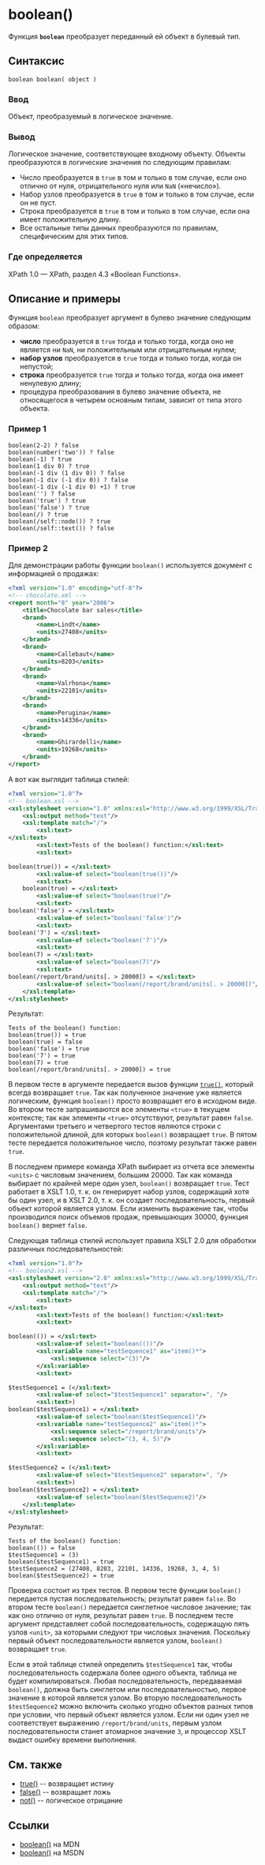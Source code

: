 # boolean()

Функция **`boolean`** преобразует переданный ей объект в булевый тип.

## Синтаксис

```
boolean boolean( object )
```

### Ввод

Объект, преобразуемый в логическое значение.

### Вывод

Логическое значение, соответствующее входному объекту. Объекты преобразуются в логические значения по следующим правилам:

- Число преобразуется в `true` в том и только в том случае, если оно отлично от нуля, отрицательного нуля или `NaN` («нечисло»).
- Набор узлов преобразуется в `true` в том и только в том случае, если он не пуст.
- Строка преобразуется в `true` в том и только в том случае, если она имеет положительную длину.
- Все остальные типы данных преобразуются по правилам, специфическим для этих типов.

### Где определяется

XPath 1.0 — XPath, раздел 4.3 «Boolean Functions».

## Описание и примеры

Функция `boolean` преобразует аргумент в булево значение следующим образом:

- **число** преобразуется в `true` тогда и только тогда, когда оно не является ни `NaN`, ни положительным или отрицательным нулем;
- **набор узлов** преобразуется в `true` тогда и только тогда, когда он непустой;
- **строка** преобразуется `true` тогда и только тогда, когда она имеет ненулевую длину;
- процедура преобразования в булево значение объекта, не относящегося в четырем основным типам, зависит от типа этого объекта.

### Пример 1

```
boolean(2-2) ? false
boolean(number('two')) ? false
boolean(-1) ? true
boolean(1 div 0) ? true
boolean(-1 div (1 div 0)) ? false
boolean(-1 div (-1 div 0)) ? false
boolean(-1 div (-1 div 0) +1) ? true
boolean('') ? false
boolean('true') ? true
boolean('false') ? true
boolean(/) ? true
boolean(/self::node()) ? true
boolean(/self::text()) ? false
```

### Пример 2

Для демонстрации работы функции `boolean()` используется документ с информацией о продажах:

```xml
<?xml version="1.0" encoding="utf-8"?>
<!-- chocolate.xml -->
<report month="8" year="2006">
	<title>Chocolate bar sales</title>
	<brand>
		<name>Lindt</name>
		<units>27408</units>
	</brand>
	<brand>
		<name>Callebaut</name>
		<units>8203</units>
	</brand>
	<brand>
		<name>Valrhona</name>
		<units>22101</units>
	</brand>
	<brand>
		<name>Perugina</name>
		<units>14336</units>
	</brand>
	<brand>
		<name>Ghirardelli</name>
		<units>19268</units>
	</brand>
</report>
```

А вот как выглядит таблица стилей:

```xml
<?xml version="1.0"?>
<!-- boolean.xsl -->
<xsl:stylesheet version="1.0" xmlns:xsl="http://www.w3.org/1999/XSL/Transform">
	<xsl:output method="text"/>
	<xsl:template match="/">
		<xsl:text>
</xsl:text>
		<xsl:text>Tests of the boolean() function:</xsl:text>
		<xsl:text>

boolean(true()) = </xsl:text>
		<xsl:value-of select="boolean(true())"/>
		<xsl:text>
	boolean(true) = </xsl:text>
		<xsl:value-of select="boolean(true)"/>
		<xsl:text>
boolean('false') = </xsl:text>
		<xsl:value-of select="boolean('false')"/>
		<xsl:text>
boolean('7') = </xsl:text>
		<xsl:value-of select="boolean('7')"/>
		<xsl:text>
boolean(7) = </xsl:text>
		<xsl:value-of select="boolean(7)"/>
		<xsl:text>
boolean(/report/brand/units[. > 20000]) = </xsl:text>
		<xsl:value-of select="boolean(/report/brand/units[. > 20000])"/>
	</xsl:template>
</xsl:stylesheet>
```

Результат:

```
Tests of the boolean() function:
boolean(true()) = true
boolean(true) = false
boolean('false') = true
boolean('7') = true
boolean(7) = true
boolean(/report/brand/units[. > 20000]) = true
```

В первом тесте в аргументе передается вызов функции [`true()`](true.md), который всегда возвращает `true`. Так как полученное значение уже является логическим, функция `boolean()` просто возвращает его в исходном виде. Во втором тесте запрашиваются все элементы `<true>` в текущем контексте; так как элементы `<true>` отсутствуют, результат равен `false`. Аргументами третьего и четвертого тестов являются строки с положительной длиной, для которых `boolean()` возвращает `true`. В пятом тесте передается положительное число, поэтому результат также равен `true`.

В последнем примере команда XPath выбирает из отчета все элементы `<units>` с числовым значением, большим 20000. Так как команда выбирает по крайней мере один узел, `boolean()` возвращает `true`. Тест работает в XSLT 1.0, т. к. он генерирует набор узлов, содержащий хотя бы один узел, и в XSLT 2.0, т. к. он создает последовательность, первый объект которой является узлом. Если изменить выражение так, чтобы производился поиск объемов продаж, превышающих 30000, функция `boolean()` вернет `false`.

Следующая таблица стилей использует правила XSLT 2.0 для обработки различных последовательностей:

```xml
<?xml version="1.0"?>
<!-- boolean2.xsl -->
<xsl:stylesheet version="2.0" xmlns:xsl="http://www.w3.org/1999/XSL/Transform">
	<xsl:output method="text"/>
	<xsl:template match="/">
		<xsl:text>
</xsl:text>
		<xsl:text>Tests of the boolean() function:</xsl:text>
		<xsl:text>

boolean(()) = </xsl:text>
		<xsl:value-of select="boolean(())"/>
		<xsl:variable name="testSequence1" as="item()*">
			<xsl:sequence select="(3)"/>
		</xsl:variable>
		<xsl:text>

$testSequence1 = (</xsl:text>
		<xsl:value-of select="$testSequence1" separator=", "/>
		<xsl:text>)
boolean($testSequence1) = </xsl:text>
		<xsl:value-of select="boolean($testSequence1)"/>
		<xsl:variable name="testSequence2" as="item()*">
			<xsl:sequence select="/report/brand/units"/>
			<xsl:sequence select="(3, 4, 5)"/>
		</xsl:variable>
		<xsl:text>

$testSequence2 = (</xsl:text>
		<xsl:value-of select="$testSequence2" separator=", "/>
		<xsl:text>)
boolean($testSequence2) = </xsl:text>
		<xsl:value-of select="boolean($testSequence2)"/>
	</xsl:template>
</xsl:stylesheet>
```

Результат:

```
Tests of the boolean() function:
boolean(()) = false
$testSequence1 = (3)
boolean($testSequence1) = true
$testSequence2 = (27408, 8203, 22101, 14336, 19268, 3, 4, 5)
boolean($testSequence2) = true
```

Проверка состоит из трех тестов. В первом тесте функции `boolean()` передается пустая последовательность; результат равен `false`. Во втором тесте `boolean()` передается синглетное числовое значение; так как оно отлично от нуля, результат равен `true`. В последнем тесте аргумент представляет собой последовательность, содержащую пять узлов `<unit>`, за которыми следуют три числовых значения. Поскольку первый объект последовательности является узлом, `boolean()` возвращает `true`.

Если в этой таблице стилей определить `$testSequence1` так, чтобы последовательность содержала более одного объекта, таблица не будет компилироваться. Любая последовательность, передаваемая `boolean()`, должна быть синглетом или последовательностью, первое значение в которой является узлом. Во вторую последовательность `$testSequence2` можно включить сколько угодно объектов разных типов при условии, что первый объект является узлом. Если ни один узел не соответствует выражению `/report/brand/units`, первым узлом последовательности станет атомарное значение `3`, и процессор XSLT выдаст ошибку времени выполнения.

## См. также

- [true()](true.md) -- возвращает истину
- [false()](false.md) -- возвращает ложь
- [not()](not.md) -- логическое отрицание

## Ссылки

- [boolean()](https://developer.mozilla.org/en-US/docs/Web/XPath/Functions/boolean) на MDN
- [boolean()](https://docs.microsoft.com/en-us/previous-versions/dotnet/netframework-4.0/ms256159%28v%3dvs.100%29) на MSDN

